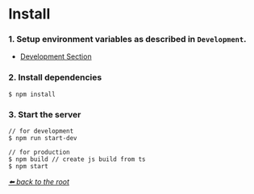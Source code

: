 # Install

### 1. Setup environment variables as described in `Development`.

* [Development Section](/doc/DEVELOPMENT.md)

### 2. Install dependencies

```
$ npm install
```

### 3. Start the server

```
// for development
$ npm run start-dev 

// for production
$ npm build // create js build from ts
$ npm start
```

*[⬅️ back to the root](/README.md#recording-meetings)*
